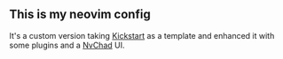 ## This is my neovim config

It's a custom version taking [Kickstart](https://github.com/nvim-lua/kickstart.nvim) as a template and enhanced it with some plugins and a [NvChad](https://nvchad.com/) UI.
